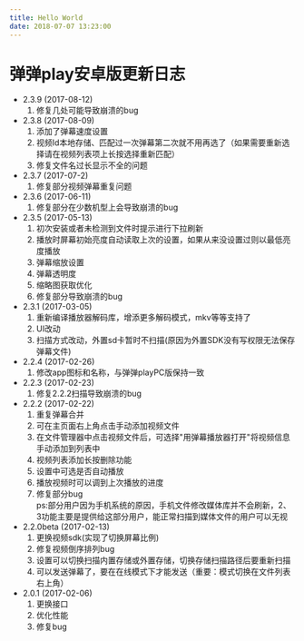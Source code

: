 ```yaml
---
title: Hello World
date: 2018-07-07 13:23:00
---
```

# 弹弹play安卓版更新日志

* 2.3.9 (2017-08-12)
  1. 修复几处可能导致崩溃的bug
* 2.3.8 (2017-08-09)
  1. 添加了弹幕速度设置
  2. 视频Id本地存储、匹配过一次弹幕第二次就不用再选了（如果需要重新选择请在视频列表项上长按选择重新匹配）
  3. 修复文件名过长显示不全的问题
* 2.3.7 (2017-07-2)
  1. 修复部分视频弹幕重复问题
* 2.3.6 (2017-06-11)
  1. 修复部分在少数机型上会导致崩溃的bug
* 2.3.5 (2017-05-13)
  1. 初次安装或者未检测到文件时提示进行下拉刷新
  2. 播放时屏幕初始亮度自动读取上次的设置，如果从来没设置过则以最低亮度播放
  3. 弹幕缩放设置
  4. 弹幕透明度
  5. 缩略图获取优化
  6. 修复部分导致崩溃的bug
* 2.3.1 (2017-03-05)
  1. 重新编译播放器解码库，增添更多解码模式，mkv等等支持了
  2. UI改动
  3. 扫描方式改动，外置sd卡暂时不扫描(原因为外置SDK没有写权限无法保存弹幕文件)
* 2.2.4 (2017-02-26)
  1. 修改app图标和名称，与弹弹playPC版保持一致
* 2.2.3 (2017-02-23)
  1. 修复2.2.2扫描导致崩溃的bug
* 2.2.2 (2017-02-22)
  1. 重复弹幕合并
  2. 可在主页面右上角点击手动添加视频文件
  3. 在文件管理器中点击视频文件后，可选择"用弹幕播放器打开"将视频信息手动添加到列表中
  4. 视频列表添加长按删除功能
  5. 设置中可选是否自动播放
  6. 播放视频时可以调到上次播放的进度
  7. 修复部分bug<br />
    ps:部分用户因为手机系统的原因，手机文件修改媒体库并不会刷新，2、3功能主要是提供给这部分用户，能正常扫描到媒体文件的用户可以无视
* 2.2.0beta (2017-02-13)
  1. 更换视频sdk(实现了切换屏幕比例)
  2. 修复视频倒序排列bug
  3. 设置可以切换扫描内置存储或外置存储，切换存储扫描路径后要重新扫描
  4. 可以发送弹幕了，要在在线模式下才能发送（重要：模式切换在文件列表右上角）
* 2.0.1 (2017-02-06)
  1. 更换接口
  2. 优化性能
  3. 修复bug